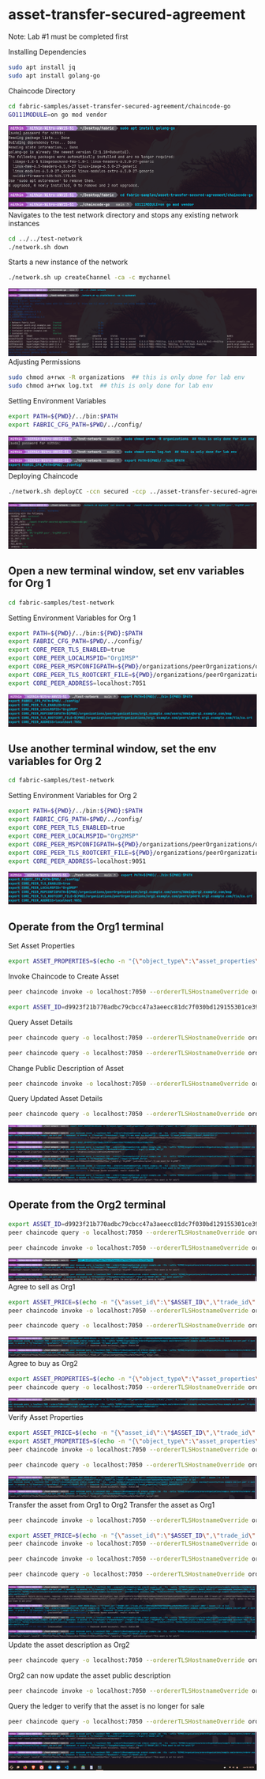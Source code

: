 # asset-transfer-secured-agreement

Note: Lab #1 must be completed first

Installing Dependencies
```bash
sudo apt install jq
sudo apt install golang-go
```
Chaincode Directory
```bash
cd fabric-samples/asset-transfer-secured-agreement/chaincode-go
GO111MODULE=on go mod vendor
```
![Alt Text](./images/1.png)
Navigates to the test network directory and stops any existing network instances
```bash
cd ../../test-network
./network.sh down  
```
Starts a new instance of the network
```bash
./network.sh up createChannel -ca -c mychannel
```
![Alt Text](./images/2.png)
Adjusting Permissions
```bash
sudo chmod a+rwx -R organizations  ## this is only done for lab env
sudo chmod a+rwx log.txt  ## this is only done for lab env
```
Setting Environment Variables

```bash
export PATH=${PWD}/../bin:$PATH
export FABRIC_CFG_PATH=$PWD/../config/
```
![Alt Text](./images/3.png)
Deploying Chaincode
```bash
./network.sh deployCC -ccn secured -ccp ../asset-transfer-secured-agreement/chaincode-go/ -ccl go -ccep "OR('Org1MSP.peer','Org2MSP.peer')"
```
![Alt Text](./images/4.png)
## Open a new terminal window, set env variables for Org 1

```bash
cd fabric-samples/test-network
```
Setting Environment Variables for Org 1

```bash
export PATH=${PWD}/../bin:${PWD}:$PATH
export FABRIC_CFG_PATH=$PWD/../config/
export CORE_PEER_TLS_ENABLED=true
export CORE_PEER_LOCALMSPID="Org1MSP"
export CORE_PEER_MSPCONFIGPATH=${PWD}/organizations/peerOrganizations/org1.example.com/users/Admin@org1.example.com/msp
export CORE_PEER_TLS_ROOTCERT_FILE=${PWD}/organizations/peerOrganizations/org1.example.com/peers/peer0.org1.example.com/tls/ca.crt
export CORE_PEER_ADDRESS=localhost:7051
```
![Alt Text](./images/5.png)
## Use another terminal window, set the env variables for Org 2


```bash
cd fabric-samples/test-network
```
Setting Environment Variables for Org 2

```bash
export PATH=${PWD}/../bin:${PWD}:$PATH
export FABRIC_CFG_PATH=$PWD/../config/
export CORE_PEER_TLS_ENABLED=true
export CORE_PEER_LOCALMSPID="Org2MSP"
export CORE_PEER_MSPCONFIGPATH=${PWD}/organizations/peerOrganizations/org2.example.com/users/Admin@org2.example.com/msp
export CORE_PEER_TLS_ROOTCERT_FILE=${PWD}/organizations/peerOrganizations/org2.example.com/peers/peer0.org2.example.com/tls/ca.crt
export CORE_PEER_ADDRESS=localhost:9051
```
![Alt Text](./images/6.png)
## Operate from the Org1 terminal

Set Asset Properties
```bash
export ASSET_PROPERTIES=$(echo -n "{\"object_type\":\"asset_properties\",\"color\":\"blue\",\"size\":35,\"salt\":\"a94a8fe5ccb19ba61c4c0873d391e987982fbbd3\"}" | base64 | tr -d \\n)

```
Invoke Chaincode to Create Asset
```bash
peer chaincode invoke -o localhost:7050 --ordererTLSHostnameOverride orderer.example.com --tls --cafile "${PWD}/organizations/ordererOrganizations/example.com/orderers/orderer.example.com/msp/tlscacerts/tlsca.example.com-cert.pem" -C mychannel -n secured -c '{"function":"CreateAsset","Args":["A new asset for Org1MSP"]}' --transient "{\"asset_properties\":\"$ASSET_PROPERTIES\"}"

```

```bash
export ASSET_ID=d9923f21b770adbc79cbcc47a3aeecc81dc7f030bd129155301ce3932be7fbcc

```
Query Asset Details
```bash
peer chaincode query -o localhost:7050 --ordererTLSHostnameOverride orderer.example.com --tls --cafile "${PWD}/organizations/ordererOrganizations/example.com/orderers/orderer.example.com/msp/tlscacerts/tlsca.example.com-cert.pem" -C mychannel -n secured -c "{\"function\":\"GetAssetPrivateProperties\",\"Args\":[\"$ASSET_ID\"]}"

```

```bash
peer chaincode query -o localhost:7050 --ordererTLSHostnameOverride orderer.example.com --tls --cafile "${PWD}/organizations/ordererOrganizations/example.com/orderers/orderer.example.com/msp/tlscacerts/tlsca.example.com-cert.pem" -C mychannel -n secured -c "{\"function\":\"ReadAsset\",\"Args\":[\"$ASSET_ID\"]}"

```
Change Public Description of Asset
```bash
peer chaincode invoke -o localhost:7050 --ordererTLSHostnameOverride orderer.example.com --tls --cafile "${PWD}/organizations/ordererOrganizations/example.com/orderers/orderer.example.com/msp/tlscacerts/tlsca.example.com-cert.pem" -C mychannel -n secured -c "{\"function\":\"ChangePublicDescription\",\"Args\":[\"$ASSET_ID\",\"This asset is for sale\"]}"

```
Query Updated Asset Details
```bash
peer chaincode query -o localhost:7050 --ordererTLSHostnameOverride orderer.example.com --tls --cafile "${PWD}/organizations/ordererOrganizations/example.com/orderers/orderer.example.com/msp/tlscacerts/tlsca.example.com-cert.pem" -C mychannel -n secured -c "{\"function\":\"ReadAsset\",\"Args\":[\"$ASSET_ID\"]}"

```
![Alt Text](./images/7.png)
## Operate from the Org2 terminal

```bash
export ASSET_ID=d9923f21b770adbc79cbcc47a3aeecc81dc7f030bd129155301ce3932be7fbcc
peer chaincode query -o localhost:7050 --ordererTLSHostnameOverride orderer.example.com --tls --cafile "${PWD}/organizations/ordererOrganizations/example.com/orderers/orderer.example.com/msp/tlscacerts/tlsca.example.com-cert.pem" -C mychannel -n secured -c "{\"function\":\"ReadAsset\",\"Args\":[\"$ASSET_ID\"]}"

```

```bash
peer chaincode invoke -o localhost:7050 --ordererTLSHostnameOverride orderer.example.com --tls --cafile "${PWD}/organizations/ordererOrganizations/example.com/orderers/orderer.example.com/msp/tlscacerts/tlsca.example.com-cert.pem" -C mychannel -n secured -c "{\"function\":\"ChangePublicDescription\",\"Args\":[\"$ASSET_ID\",\"the worst asset\"]}"

```
![Alt Text](./images/8.png)
Agree to sell as Org1
```bash
export ASSET_PRICE=$(echo -n "{\"asset_id\":\"$ASSET_ID\",\"trade_id\":\"109f4b3c50d7b0df729d299bc6f8e9ef9066971f\",\"price\":110}" | base64 | tr -d \\n)
peer chaincode invoke -o localhost:7050 --ordererTLSHostnameOverride orderer.example.com --tls --cafile "${PWD}/organizations/ordererOrganizations/example.com/orderers/orderer.example.com/msp/tlscacerts/tlsca.example.com-cert.pem" -C mychannel -n secured -c "{\"function\":\"AgreeToSell\",\"Args\":[\"$ASSET_ID\"]}" --transient "{\"asset_price\":\"$ASSET_PRICE\"}"

```

```bash
peer chaincode query -o localhost:7050 --ordererTLSHostnameOverride orderer.example.com --tls --cafile "${PWD}/organizations/ordererOrganizations/example.com/orderers/orderer.example.com/msp/tlscacerts/tlsca.example.com-cert.pem" -C mychannel -n secured -c "{\"function\":\"GetAssetSalesPrice\",\"Args\":[\"$ASSET_ID\"]}"

```
![Alt Text](./images/9.png)
Agree to buy as Org2
```bash
export ASSET_PROPERTIES=$(echo -n "{\"object_type\":\"asset_properties\",\"color\":\"blue\",\"size\":35,\"salt\":\"a94a8fe5ccb19ba61c4c0873d391e987982fbbd3\"}" | base64 | tr -d \\n)
peer chaincode query -o localhost:7050 --ordererTLSHostnameOverride orderer.example.com --tls --cafile "${PWD}/organizations/ordererOrganizations/example.com/orderers/orderer.example.com/msp/tlscacerts/tlsca.example.com-cert.pem" -C mychannel -n secured -c "{\"function\":\"VerifyAssetProperties\",\"Args\":[\"$ASSET_ID\"]}" --transient "{\"asset_properties\":\"$ASSET_PROPERTIES\"}"

```
![Alt Text](./images/10.png)
Verify Asset Properties
```bash
export ASSET_PRICE=$(echo -n "{\"asset_id\":\"$ASSET_ID\",\"trade_id\":\"109f4b3c50d7b0df729d299bc6f8e9ef9066971f\",\"price\":100}" | base64 | tr -d \\n)
export ASSET_PROPERTIES=$(echo -n "{\"object_type\":\"asset_properties\",\"color\":\"blue\",\"size\":35,\"salt\":\"a94a8fe5ccb19ba61c4c0873d391e987982fbbd3\"}" | base64 | tr -d \\n)
peer chaincode invoke -o localhost:7050 --ordererTLSHostnameOverride orderer.example.com --tls --cafile "${PWD}/organizations/ordererOrganizations/example.com/orderers/orderer.example.com/msp/tlscacerts/tlsca.example.com-cert.pem" -C mychannel -n secured -c "{\"function\":\"AgreeToBuy\",\"Args\":[\"$ASSET_ID\"]}" --transient "{\"asset_price\":\"$ASSET_PRICE\", \"asset_properties\":\"$ASSET_PROPERTIES\"}"
```

```bash
peer chaincode query -o localhost:7050 --ordererTLSHostnameOverride orderer.example.com --tls --cafile "${PWD}/organizations/ordererOrganizations/example.com/orderers/orderer.example.com/msp/tlscacerts/tlsca.example.com-cert.pem" -C mychannel -n secured -c "{\"function\":\"GetAssetBidPrice\",\"Args\":[\"$ASSET_ID\"]}"

```
![Alt Text](./images/11.png)
Transfer the asset from Org1 to Org2
Transfer the asset as Org1
```bash
peer chaincode invoke -o localhost:7050 --ordererTLSHostnameOverride orderer.example.com --tls --cafile "${PWD}/organizations/ordererOrganizations/example.com/orderers/orderer.example.com/msp/tlscacerts/tlsca.example.com-cert.pem" -C mychannel -n secured -c "{\"function\":\"TransferAsset\",\"Args\":[\"$ASSET_ID\",\"Org2MSP\"]}" --transient "{\"asset_price\":\"$ASSET_PRICE\"}" --peerAddresses localhost:7051 --tlsRootCertFiles "${PWD}/organizations/peerOrganizations/org1.example.com/peers/peer0.org1.example.com/tls/ca.crt" --peerAddresses localhost:9051 --tlsRootCertFiles "${PWD}/organizations/peerOrganizations/org2.example.com/peers/peer0.org2.example.com/tls/ca.crt"

```

```bash
export ASSET_PRICE=$(echo -n "{\"asset_id\":\"$ASSET_ID\",\"trade_id\":\"109f4b3c50d7b0df729d299bc6f8e9ef9066971f\",\"price\":100}" | base64 | tr -d \\n)
peer chaincode invoke -o localhost:7050 --ordererTLSHostnameOverride orderer.example.com --tls --cafile "${PWD}/organizations/ordererOrganizations/example.com/orderers/orderer.example.com/msp/tlscacerts/tlsca.example.com-cert.pem" -C mychannel -n secured -c "{\"function\":\"AgreeToSell\",\"Args\":[\"$ASSET_ID\",\"Org2MSP\"]}" --transient "{\"asset_price\":\"$ASSET_PRICE\"}"
```

```bash
peer chaincode invoke -o localhost:7050 --ordererTLSHostnameOverride orderer.example.com --tls --cafile "${PWD}/organizations/ordererOrganizations/example.com/orderers/orderer.example.com/msp/tlscacerts/tlsca.example.com-cert.pem" -C mychannel -n secured -c "{\"function\":\"TransferAsset\",\"Args\":[\"$ASSET_ID\",\"Org2MSP\"]}" --transient "{\"asset_price\":\"$ASSET_PRICE\"}" --peerAddresses localhost:7051 --tlsRootCertFiles "${PWD}/organizations/peerOrganizations/org1.example.com/peers/peer0.org1.example.com/tls/ca.crt" --peerAddresses localhost:9051 --tlsRootCertFiles "${PWD}/organizations/peerOrganizations/org2.example.com/peers/peer0.org2.example.com/tls/ca.crt"

```

```bash
peer chaincode query -o localhost:7050 --ordererTLSHostnameOverride orderer.example.com --tls --cafile "${PWD}/organizations/ordererOrganizations/example.com/orderers/orderer.example.com/msp/tlscacerts/tlsca.example.com-cert.pem" -C mychannel -n secured -c "{\"function\":\"ReadAsset\",\"Args\":[\"$ASSET_ID\"]}"

```
![Alt Text](./images/12.png)
Update the asset description as Org2
```bash
peer chaincode query -o localhost:7050 --ordererTLSHostnameOverride orderer.example.com --tls --cafile "${PWD}/organizations/ordererOrganizations/example.com/orderers/orderer.example.com/msp/tlscacerts/tlsca.example.com-cert.pem" -C mychannel -n secured -c "{\"function\":\"GetAssetPrivateProperties\",\"Args\":[\"$ASSET_ID\"]}"

```
Org2 can now update the asset public description
```bash
peer chaincode invoke -o localhost:7050 --ordererTLSHostnameOverride orderer.example.com --tls --cafile "${PWD}/organizations/ordererOrganizations/example.com/orderers/orderer.example.com/msp/tlscacerts/tlsca.example.com-cert.pem" -C mychannel -n secured -c "{\"function\":\"ChangePublicDescription\",\"Args\":[\"$ASSET_ID\",\"This asset is not for sale\"]}"

```
Query the ledger to verify that the asset is no longer for sale
```bash
peer chaincode query -o localhost:7050 --ordererTLSHostnameOverride orderer.example.com --tls --cafile "${PWD}/organizations/ordererOrganizations/example.com/orderers/orderer.example.com/msp/tlscacerts/tlsca.example.com-cert.pem" -C mychannel -n secured -c "{\"function\":\"ReadAsset\",\"Args\":[\"$ASSET_ID\"]}"

```
![Alt Text](./images/13.png)